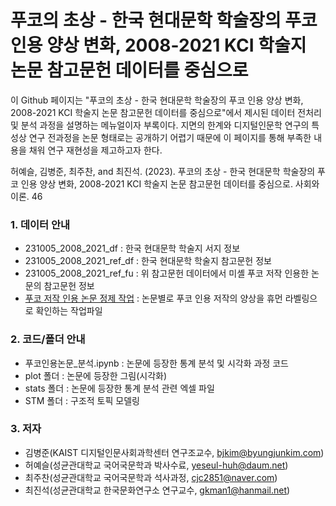 # 푸코의 초상 - 한국 현대문학 학술장의 푸코 인용 양상 변화, 2008-2021 KCI 학술지 논문 참고문헌 데이터를 중심으로
이 Github 페이지는 "푸코의 초상 - 한국 현대문학 학술장의 푸코 인용 양상 변화, 2008-2021 KCI 학술지 논문 참고문헌 데이터를 중심으로"에서 제시된 데이터 전처리 및 분석 과정을 설명하는 메뉴얼이자 부록이다. 지면의 한계와 디지털인문학 연구의 특성상 연구 전과정을 논문 형태로는 공개하기 어렵기 때문에 이 페이지를 통해 부족한 내용을 채워 연구 재현성을 제고하고자 한다.

허예슬, 김병준, 최주찬, and 최진석. (2023). 푸코의 초상 - 한국 현대문학 학술장의 푸코 인용 양상 변화, 2008-2021 KCI 학술지 논문 참고문헌 데이터를 중심으로. 사회와이론. 46

### 1. 데이터 안내
* 231005_2008_2021_df : 한국 현대문학 학술지 서지 정보
* 231005_2008_2021_ref_df : 한국 현대문학 학술지 참고문헌 정보
* 231005_2008_2021_ref_fu : 위 참고문헌 데이터에서 미셸 푸코 저작 인용한 논문의 참고문헌 정보
* [푸코 저작 인용 논문 정제 작업](https://docs.google.com/spreadsheets/d/12S5-LsJipngKZuecHsV3fp4_7rguoHeDb0ubTLP8yFQ/edit?usp=sharing]) : 논문별로 푸코 인용 저작의 양상을 휴먼 라벨링으로 확인하는 작업파일

### 2. 코드/폴더 안내
* 푸코인용논문_분석.ipynb : 논문에 등장한 통계 분석 및 시각화 과정 코드
* plot 폴더 : 논문에 등장한 그림(시각화)
* stats 폴더 : 논문에 등장한 통계 분석 관련 엑셀 파일
* STM 폴더 : 구조적 토픽 모델링

### 3. 저자
* 김병준(KAIST 디지털인문사회과학센터 연구조교수, bjkim@byungjunkim.com)
* 허예슬(성균관대학교 국어국문학과 박사수료, yeseul-huh@daum.net)
* 최주찬(성균관대학교 국어국문학과 석사과정, cjc2851@naver.com)
* 최진석(성균관대학교 한국문화연구소 연구교수, gkman1@hanmail.net)
